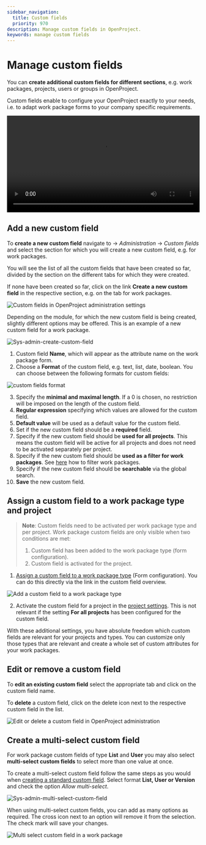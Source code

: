 ```yaml
---
sidebar_navigation:
  title: Custom fields
  priority: 970
description: Manage custom fields in OpenProject.
keywords: manage custom fields
---
```

# Manage custom fields

You can **create additional custom fields for different sections**, e.g. work packages, projects, users or groups in OpenProject.

Custom fields enable to configure your OpenProject exactly to your needs, i.e. to adapt work package forms to your company specific requirements.

<video src="https://openproject-docs.s3.eu-central-1.amazonaws.com/videos/OpenProject-Forms-and-Custom-Fields-1.mp4" type="video/mp4" controls="" style="width:100%"></video>

## Add a new custom field

To **create a new custom field** navigate to -> *Administration* -> *Custom fields* and select the section for which you will create a new custom field, e.g. for work packages.

You will see the list of all the custom fields that have been created so far, divided by the section on the different tabs for which they were created.

If none have been created so far, click on the link **Create a new custom field** in the respective section, e.g. on the tab for work packages.

![Custom fields in OpenProject administration settings](administration-custom-fields.png)

Depending on the module, for which the new custom field is being  created, slightly different options may be offered. This is an example of a new custom field for a work package.

![Sys-admin-create-custom-field](openproject_system_guide_new_custom_field.png)

1. Custom field **Name**, which will appear as the attribute name on the work package form.
2. Choose a **Format** of the custom field, e.g. text, list, date, boolean. You can choose between the following formats for custom fields:

![custom fields format](image-20200122112806127.png)

3. Specify the **minimal and maximal length**. If a 0 is chosen, no restriction will be imposed on the length of the custom field.
4. **Regular expression** specifying which values are allowed for the custom field.
5. **Default value** will be used as a default value for the custom field.
6. Set if the new custom field should be a **required** field.
7. Specify if the new custom field should be **used for all projects**. This means the custom field will be active for all projects and does not need to be activated separately per project.
8. Specify if the new custom field should be **used as a filter for work packages**. See [here](../../user-guide/work-packages/work-package-table-configuration/#filter-work-packages) how to filter work packages.
9. Specify if the new custom field should be **searchable** via the global search.
10. **Save** the new custom field.

## Assign a custom field to a work package type and project

> **Note**: Custom fields need to be activated per work package type and per project. Work package custom fields are only visible when two conditions are met:
>
> 1. Custom field has been added to the work package type (form configuration).
> 2. Custom field is activated for the project.

1. [Assign a custom field to a work package type](../manage-work-packages/work-package-types/#work-package-form-configuration-enterprise-add-on) (Form configuration). You can do this directly via the link in the custom field overview.

![Add a custom field to a work package type](system-admin-add-field-to-wp-type.png)

2. Activate the custom field for a project in the [project settings](../../user-guide/projects/project-settings/custom-fields/). This is not relevant if the setting **For all projects** has been configured for the custom field.

With these additional settings, you have absolute freedom which custom fields are relevant for your projects and types. You can customize only those types that are relevant and create a whole set of custom attributes for your work packages.

## Edit or remove a custom field

To **edit an existing custom field** select the appropriate tab and click on the custom field name.

To **delete** a custom field, click on the delete icon next to the respective custom field in the list.

![Edit or delete a custom field in OpenProject administration](system-admin-edit-delete-custom-field.png)

## Create a multi-select custom field

For work package custom fields of type **List** and **User** you may also select **multi-select custom fields** to select more than one value at once.

To create a multi-select custom field follow the same steps as you would when [creating a standard custom field](#add-a-new-custom-field). Select format **List, User or Version** and check the option *Allow multi-select*.

![Sys-admin-multi-select-custom-field](system-admin-allow-multi-select.png)

When using multi-select custom fields, you can add as many options as required. The cross icon next to an option will remove it from the selection. The check mark will save your changes.

![Multi select custom field in a work package](system-guide-custom-field-work-package.png)
